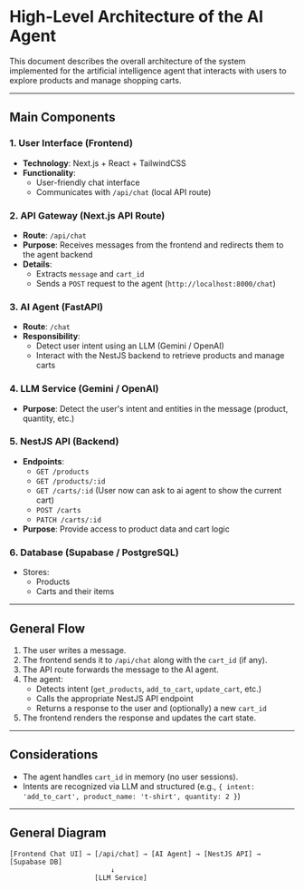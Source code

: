 # High-Level Architecture of the AI Agent

This document describes the overall architecture of the system implemented for the artificial intelligence agent that interacts with users to explore products and manage shopping carts.

---

## Main Components

### 1. **User Interface (Frontend)**

* **Technology**: Next.js + React + TailwindCSS  
* **Functionality**:
  * User-friendly chat interface  
  * Communicates with `/api/chat` (local API route)

### 2. **API Gateway (Next.js API Route)**

* **Route**: `/api/chat`  
* **Purpose**: Receives messages from the frontend and redirects them to the agent backend  
* **Details**:
  * Extracts `message` and `cart_id`  
  * Sends a `POST` request to the agent (`http://localhost:8000/chat`)

### 3. **AI Agent (FastAPI)**

* **Route**: `/chat`  
* **Responsibility**:
  * Detect user intent using an LLM (Gemini / OpenAI)  
  * Interact with the NestJS backend to retrieve products and manage carts

### 4. **LLM Service (Gemini / OpenAI)**

* **Purpose**: Detect the user's intent and entities in the message (product, quantity, etc.)

### 5. **NestJS API (Backend)**

* **Endpoints**:
  * `GET /products`  
  * `GET /products/:id`  
  * `GET /carts/:id` (User now can ask to ai agent to show the current cart)
  * `POST /carts`
  * `PATCH /carts/:id`
* **Purpose**: Provide access to product data and cart logic

### 6. **Database (Supabase / PostgreSQL)**

* Stores:
  * Products  
  * Carts and their items

---

## General Flow

1. The user writes a message.  
2. The frontend sends it to `/api/chat` along with the `cart_id` (if any).  
3. The API route forwards the message to the AI agent.  
4. The agent:
   * Detects intent (`get_products`, `add_to_cart`, `update_cart`, etc.)  
   * Calls the appropriate NestJS API endpoint  
   * Returns a response to the user and (optionally) a new `cart_id`
5. The frontend renders the response and updates the cart state.

---

## Considerations

* The agent handles `cart_id` in memory (no user sessions).  
* Intents are recognized via LLM and structured (e.g., `{ intent: 'add_to_cart', product_name: 't-shirt', quantity: 2 }`)

---

## General Diagram

```
[Frontend Chat UI] → [/api/chat] → [AI Agent] → [NestJS API] → [Supabase DB]
                         ↓
                     [LLM Service]
```